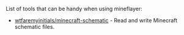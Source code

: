 List of tools that can be handy when using mineflayer:
* [wtfaremyinitials/minecraft-schematic](https://github.com/wtfaremyinitials/minecraft-schematic) - Read and write Minecraft schematic files.